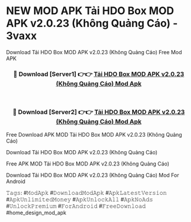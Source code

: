 # NEW MOD APK Tải HDO Box MOD APK v2.0.23 (Không Quảng Cáo) - 3vaxx
Download Tải HDO Box MOD APK v2.0.23 (Không Quảng Cáo) Free Mod APK

<div align="center">
<h3>🔴 Download [Server1] 👉👉 <a href="https://apk-comot.site?title=Tải_HDO_Box_MOD_APK_v2.0.23_(Không_Quảng_Cáo)">Tải HDO Box MOD APK v2.0.23 (Không Quảng Cáo) Mod Apk</a></h3><br>

<h3>🔴 Download [Server2] 👉👉 <a href="https://apk-comot.site?title=Tải_HDO_Box_MOD_APK_v2.0.23_(Không_Quảng_Cáo)">Tải HDO Box MOD APK v2.0.23 (Không Quảng Cáo) Mod Apk</a></h3>
</div>


Free Download APK MOD Tải HDO Box MOD APK v2.0.23 (Không Quảng Cáo)

Download Tải HDO Box MOD APK v2.0.23 (Không Quảng Cáo) 

Free APK MOD Tải HDO Box MOD APK v2.0.23 (Không Quảng Cáo) 

Download Tải HDO Box MOD APK v2.0.23 (Không Quảng Cáo) Mod For Android

𝚃𝚊𝚐𝚜: #𝙼𝚘𝚍𝙰𝚙𝚔 #𝙳𝚘𝚠𝚗𝚕𝚘𝚊𝚍𝙼𝚘𝚍𝙰𝚙𝚔 #𝙰𝚙𝚔𝙻𝚊𝚝𝚎𝚜𝚝𝚅𝚎𝚛𝚜𝚒𝚘𝚗 #𝙰𝚙𝚔𝚄𝚗𝚕𝚒𝚖𝚒𝚝𝚎𝚍𝙼𝚘𝚗𝚎𝚢 #𝙰𝚙𝚔𝚄𝚗𝚕𝚘𝚌𝚔𝙰𝚕𝚕 #𝙰𝚙𝚔𝙽𝚘𝙰𝚍𝚜 #𝚄𝚗𝚕𝚘𝚌𝚔𝙿𝚛𝚎𝚖𝚒𝚞𝚖 #𝙵𝚘𝚛𝙰𝚗𝚍𝚛𝚘𝚒𝚍 #𝙵𝚛𝚎𝚎𝙳𝚘𝚠𝚗𝚕𝚘𝚊𝚍 #home_design_mod_apk